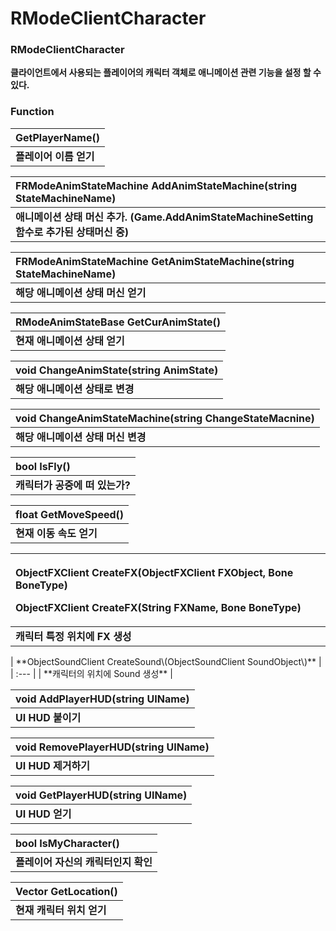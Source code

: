 # RModeClientCharacter

### **RModeClientCharacter**

**클라이언트에서 사용되는 플레이어의 캐릭터 객체로 애니메이션 관련 기능을 설정 할 수 있다.**  


### **Function**

| **GetPlayerName\(\)** |
| :--- |
| **플레이어 이름 얻기** |

| **FRModeAnimStateMachine AddAnimStateMachine\(string StateMachineName\)** |
| :--- |
| **애니메이션 상태 머신 추가. \(Game.AddAnimStateMachineSetting 함수로 추가된 상태머신 중\)** |

| **FRModeAnimStateMachine GetAnimStateMachine\(string StateMachineName\)** |
| :--- |
| **해당 애니메이션 상태 머신 얻기** |

| **RModeAnimStateBase GetCurAnimState\(\)** |
| :--- |
| **현재 애니메이션 상태 얻기** |

| **void ChangeAnimState\(string AnimState\)** |
| :--- |
| **해당 애니메이션 상태로 변경** |

| **void ChangeAnimStateMachine\(string ChangeStateMacnine\)** |
| :--- |
| **해당 애니메이션 상태 머신 변경** |

| **bool IsFly\(\)** |
| :--- |
| **캐릭터가 공중에 떠 있는가?** |

| **float GetMoveSpeed\(\)** |
| :--- |
| **현재 이동 속도 얻기** |

<table>
  <thead>
    <tr>
      <th style="text-align:left">
        <p><b>ObjectFXClient CreateFX(ObjectFXClient FXObject, Bone BoneType)</b>
        </p>
        <p><b>ObjectFXClient CreateFX(String FXName, Bone BoneType)</b>
        </p>
      </th>
    </tr>
  </thead>
  <tbody>
    <tr>
      <td style="text-align:left"><b>&#xCE90;&#xB9AD;&#xD130; &#xD2B9;&#xC815; &#xC704;&#xCE58;&#xC5D0; FX &#xC0DD;&#xC131;</b>
      </td>
    </tr>
  </tbody>
</table>| **ObjectSoundClient CreateSound\(ObjectSoundClient SoundObject\)** |
| :--- |
| **캐릭터의 위치에 Sound 생성** |

| **void AddPlayerHUD\(string UIName\)** |
| :--- |
| **UI HUD 붙이기** |

| **void RemovePlayerHUD\(string UIName\)** |
| :--- |
| **UI HUD 제거하기** |

| **void GetPlayerHUD\(string UIName\)** |
| :--- |
| **UI HUD 얻기** |

| **bool IsMyCharacter\(\)** |
| :--- |
| **플레이어 자신의 캐릭터인지 확인** |

| **Vector GetLocation\(\)** |
| :--- |
| **현재 캐릭터 위치 얻기** |







